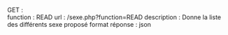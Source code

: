 GET :  
    function : READ
        url : /sexe.php?function=READ
        description : Donne la liste des différents sexe proposé
        format réponse : json